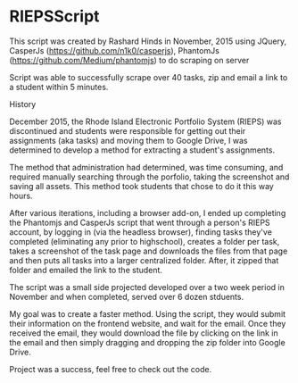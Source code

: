 # RIEPSScript

This script was created by Rashard Hinds in November, 2015 using JQuery, CasperJs (https://github.com/n1k0/casperjs), PhantomJs (https://github.com/Medium/phantomjs) to do scraping on server

Script was able to successfully scrape over 40 tasks, zip and email a link to a student within 5 minutes.

History

December 2015, the Rhode Island Electronic Portfolio System (RIEPS) was discontinued and students were responsible for getting out their assignments (aka tasks) and moving them to Google Drive, I was determined to develop a method for extracting a student's assignments.

The method that administration had determined, was time consuming, and required manually searching through the porfolio, taking the screenshot and saving all assets.  This method took students that chose to do it this way hours.

After various iterations, including a browser add-on, I ended up completing the Phantomjs and CasperJs script that went through a person's RIEPS account, by logging in (via the headless browser), finding tasks they've completed (eliminating any prior to highschool), creates a folder per task, takes a screenshot of the task page and downloads the files from that page and then puts all tasks into a larger centralized folder.  After, it zipped that folder and emailed the link to the student.

The script was a small side projected developed over a two week period in November and when completed, served over 6 dozen stduents.

My goal was to create a faster method.  Using the script, they would submit their information on the frontend website, and wait for the email.  Once they received the email, they would download the file by clicking on the link in the email and then simply dragging and dropping the zip folder into Google Drive.

Project was a success, feel free to check out the code. 

